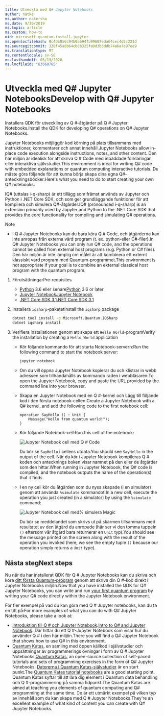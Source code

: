 ```yaml
---
title: Utveckla med Q# Jupyter Notebooks
author: natke
ms.author: nakersha
ms.date: 9/30/2019
ms.topic: article
ms.custom: how-to
uid: microsoft.quantum.install.jupyter
ms.openlocfilehash: 0c4dc856c94b0a694fb99607eda64cec4d5c221d
ms.sourcegitcommit: 328f45a0b64cb6b325fa9d3b3ddb74a6a7a97ee9
ms.translationtype: MT
ms.contentlocale: sv-SE
ms.lasthandoff: 05/19/2020
ms.locfileid: "83660765"
---
```

# <a name="develop-with-q-jupyter-notebooks"></a><span data-ttu-id="b5d31-102">Utveckla med Q# Jupyter Notebooks</span><span class="sxs-lookup"><span data-stu-id="b5d31-102">Develop with Q# Jupyter Notebooks</span></span>

<span data-ttu-id="b5d31-103">Installera QDK för utveckling av Q #-åtgärder på Q # Jupyter Notebooks.</span><span class="sxs-lookup"><span data-stu-id="b5d31-103">Install the QDK for developing Q# operations on Q# Jupyter Notebooks.</span></span>

<span data-ttu-id="b5d31-104">Jupyter Notebooks möjliggör kod körning på plats tillsammans med instruktioner, kommentarer och annat innehåll.</span><span class="sxs-lookup"><span data-stu-id="b5d31-104">Jupyter Notebooks allow in-place code execution alongside instructions, notes, and other content.</span></span> <span data-ttu-id="b5d31-105">Den här miljön är idealisk för att skriva Q # Code med inbäddade förklaringar eller interaktiva självstudier.</span><span class="sxs-lookup"><span data-stu-id="b5d31-105">This environment is ideal for writing Q# code with embedded explanations or quantum computing interactive tutorials.</span></span> <span data-ttu-id="b5d31-106">Du måste göra följande för att kunna börja skapa dina egna Q#-anteckningsböcker.</span><span class="sxs-lookup"><span data-stu-id="b5d31-106">Here's what you need to do to start creating your own Q# notebooks.</span></span>

<span data-ttu-id="b5d31-107">IQ# (uttalas i-q-sharp) är ett tillägg som främst används av Jupyter och Python i .NET Core SDK, och som ger grundläggande funktioner för att kompilera och simulera Q#-åtgärder.</span><span class="sxs-lookup"><span data-stu-id="b5d31-107">IQ# (pronounced i-q-sharp) is an extension primarily used by Jupyter and Python to the .NET Core SDK that provides the core functionality for compiling and simulating Q# operations.</span></span>

> [!NOTE]
> * <span data-ttu-id="b5d31-108">I Q # Jupyter Notebooks kan du bara köra Q # Code, och åtgärderna kan inte anropas från externa värd program (t. ex. python-eller C#-filer).</span><span class="sxs-lookup"><span data-stu-id="b5d31-108">In Q# Jupyter Notebooks you can only run Q# code, and the operations cannot be called from external host programs (e.g. Python or C# files).</span></span> <span data-ttu-id="b5d31-109">Den här miljön är inte lämplig om målet är att kombinera ett externt klassiskt värd program med Quantum-programmet.</span><span class="sxs-lookup"><span data-stu-id="b5d31-109">This environment is not appropriate if your goal is to combine an external classical host program with the quantum program.</span></span>

1. <span data-ttu-id="b5d31-110">Förutsättningar</span><span class="sxs-lookup"><span data-stu-id="b5d31-110">Pre-requisites</span></span>

    - <span data-ttu-id="b5d31-111">[Python](https://www.python.org/downloads/) 3.6 eller senare</span><span class="sxs-lookup"><span data-stu-id="b5d31-111">[Python](https://www.python.org/downloads/) 3.6 or later</span></span>
    - [<span data-ttu-id="b5d31-112">Jupyter Notebook</span><span class="sxs-lookup"><span data-stu-id="b5d31-112">Jupyter Notebook</span></span>](https://jupyter.readthedocs.io/en/latest/install.html)
    - [<span data-ttu-id="b5d31-113">.NET Core SDK 3,1</span><span class="sxs-lookup"><span data-stu-id="b5d31-113">.NET Core SDK 3.1</span></span>](https://dotnet.microsoft.com/download/dotnet-core/3.1)

1. <span data-ttu-id="b5d31-114">Installera `iqsharp`-paketet</span><span class="sxs-lookup"><span data-stu-id="b5d31-114">Install the `iqsharp` package</span></span>

    ```bash
    dotnet tool install -g Microsoft.Quantum.IQSharp
    dotnet iqsharp install
    ```

1. <span data-ttu-id="b5d31-115">Verifiera installationen genom att skapa ett `Hello World`-program</span><span class="sxs-lookup"><span data-stu-id="b5d31-115">Verify the installation by creating a `Hello World` application</span></span>

    - <span data-ttu-id="b5d31-116">Kör följande kommando för att starta Notebook-servern:</span><span class="sxs-lookup"><span data-stu-id="b5d31-116">Run the following command to start the notebook server:</span></span>

        ```bash
        jupyter notebook
        ```

    - <span data-ttu-id="b5d31-117">Om du vill öppna Jupyter Notebook kopierar du och klistrar in webb adressen som tillhandahålls av kommando raden i webbläsaren.</span><span class="sxs-lookup"><span data-stu-id="b5d31-117">To open the Jupyter Notebook, copy and paste the URL provided by the command line into your browser.</span></span>

    - <span data-ttu-id="b5d31-118">Skapa en Jupyter Notebook med en Q #-kernel och Lägg till följande kod i den första notebook-cellen:</span><span class="sxs-lookup"><span data-stu-id="b5d31-118">Create a Jupyter Notebook with a Q# kernel, and add the following code to the first notebook cell:</span></span>

        ```qsharp
        operation SayHello () : Unit {
            Message("Hello from quantum world!");
        }
        ```

    - <span data-ttu-id="b5d31-119">Kör följande Notebook-cell:</span><span class="sxs-lookup"><span data-stu-id="b5d31-119">Run this cell of the notebook:</span></span>

        ![Jupyter Notebook cell med Q # Code](~/media/install-guide-jupyter.png)

        <span data-ttu-id="b5d31-121">Du bör se `SayHello` i cellens utdata.</span><span class="sxs-lookup"><span data-stu-id="b5d31-121">You should see `SayHello` in the output of the cell.</span></span> <span data-ttu-id="b5d31-122">När du kör i Jupyter Notebook kompileras Q #-koden och antecknings boken visar namnet på den eller de åtgärder som den hittar.</span><span class="sxs-lookup"><span data-stu-id="b5d31-122">When running in Jupyter Notebook, the Q# code is compiled, and the notebook outputs the name of the operation(s) that it finds.</span></span>


    - <span data-ttu-id="b5d31-123">I en ny cell kör du åtgärden som du nyss skapade (i en simulator) genom att använda `%simulate` kommandot:</span><span class="sxs-lookup"><span data-stu-id="b5d31-123">In a new cell, execute the operation you just created (in a simulator) by using the `%simulate` command:</span></span>

        ![Jupyter Notebook cell med% simulera Magic](~/media/install-guide-jupyter-simulate.png)

        <span data-ttu-id="b5d31-125">Du bör se meddelandet som skrivs ut på skärmen tillsammans med resultatet av den åtgärd du anropade (här ser vi den tomma tuppeln `()` eftersom vår åtgärd bara returnerar en `Unit` typ).</span><span class="sxs-lookup"><span data-stu-id="b5d31-125">You should see the message printed on the screen along with the result of the operation you invoked (here, we see the empty tuple `()` because our operation simply returns a `Unit` type).</span></span>

## <a name="next-steps"></a><span data-ttu-id="b5d31-126">Nästa steg</span><span class="sxs-lookup"><span data-stu-id="b5d31-126">Next steps</span></span>

<span data-ttu-id="b5d31-127">Nu när du har installerat QDK för Q # Jupyter Notebooks kan du skriva och köra [ditt första Quantum-program](xref:microsoft.quantum.quickstarts.qrng) genom att skriva din Q #-kod direkt i Jupyter Notebooks miljön.</span><span class="sxs-lookup"><span data-stu-id="b5d31-127">Now that you have installed the QDK for Q# Jupyter Notebooks, you can write and run [your first quantum program](xref:microsoft.quantum.quickstarts.qrng) by writing your Q# code directly within the Jupyter Notebook environment.</span></span>

<span data-ttu-id="b5d31-128">För fler exempel på vad du kan göra med Q # Jupyter notebooks, kan du ta en titt på:</span><span class="sxs-lookup"><span data-stu-id="b5d31-128">For more examples of what you can do with Q# Jupyter Notebooks, please take a look at:</span></span>
- <span data-ttu-id="b5d31-129">[Introduktion till Q # och Jupyter Notebook](https://docs.microsoft.com/samples/microsoft/quantum/intro-to-qsharp-jupyter/).</span><span class="sxs-lookup"><span data-stu-id="b5d31-129">[Intro to Q# and Jupyter Notebook](https://docs.microsoft.com/samples/microsoft/quantum/intro-to-qsharp-jupyter/).</span></span> <span data-ttu-id="b5d31-130">Där hittar du ett Q #-Jupyter Notebook som visar hur du använder Q # i den här miljön.</span><span class="sxs-lookup"><span data-stu-id="b5d31-130">There you will find a Q# Jupyter Notebook that shows how to use Q# in this environment.</span></span>
- <span data-ttu-id="b5d31-131">[Quantum Katas](xref:microsoft.quantum.overview.katas), en samling med öppen källkod i självstudier och uppsättningar av programmerings övningar i form av Q # Jupyter Notebooks.</span><span class="sxs-lookup"><span data-stu-id="b5d31-131">[Quantum Katas](xref:microsoft.quantum.overview.katas), an open-source collection of self-paced tutorials and sets of programming exercises in the form of Q# Jupyter Notebooks.</span></span> <span data-ttu-id="b5d31-132">[Datorerna i Quantum Katas-självstudier](https://github.com/microsoft/QuantumKatas#tutorial-topics) är en start punkt.</span><span class="sxs-lookup"><span data-stu-id="b5d31-132">The [Quantum Katas tutorial notebooks](https://github.com/microsoft/QuantumKatas#tutorial-topics) are a good starting point.</span></span> <span data-ttu-id="b5d31-133">Quantum Katas syftar till att lära dig element i Quantum data behandling och Q #-programmering på samma tidpunkt.</span><span class="sxs-lookup"><span data-stu-id="b5d31-133">The Quantum Katas are aimed at teaching you elements of quantum computing and Q# programming at the same time.</span></span> <span data-ttu-id="b5d31-134">De är ett utmärkt exempel på vilken typ av innehåll som du kan skapa med Q # Jupyter Notebooks.</span><span class="sxs-lookup"><span data-stu-id="b5d31-134">They're an excellent example of what kind of content you can create with Q# Jupyter Notebooks.</span></span>
